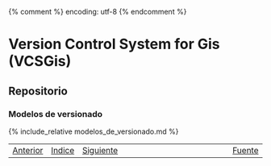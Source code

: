 {% comment %} encoding: utf-8 {% endcomment %}

# Version Control System for Gis (VCSGis)

## Repositorio

### Modelos de versionado

{% include_relative modelos_de_versionado.md %}
 
<table style="width:100%;">
 <tr>
  <td><a href="introduccion_t.html">Anterior</a></td>
  <td><a href="index.html">Indice</a></td>
  <td><a href="bloquear_modificar_bloquear_t.html">Siguiente</a></td>
  <td style="width:100%;"></td>
  <td><a href="https://github.com/gvSIGAssociation/gvsig-desktop-docs-es/blob/master/docs/userdoc/vcsgis/repositorio/modelos_de_versionado.md">Fuente</a></td>
 </tr>
</table>
